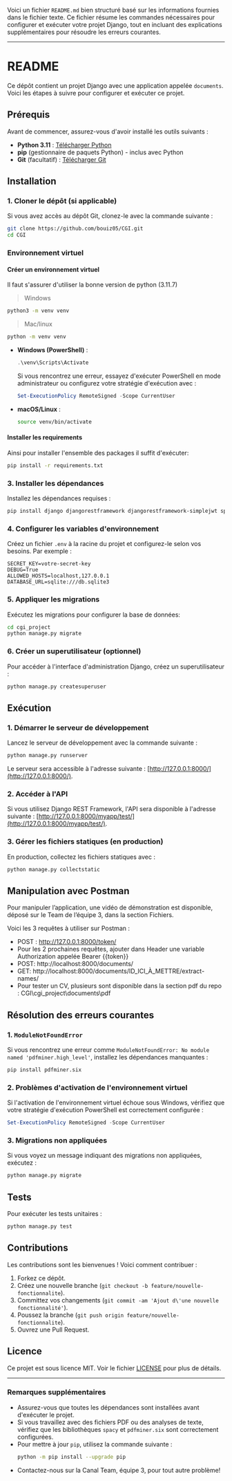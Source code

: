 Voici un fichier `README.md` bien structuré basé sur les informations fournies dans le fichier texte. Ce fichier résume les commandes nécessaires pour configurer et exécuter votre projet Django, tout en incluant des explications supplémentaires pour résoudre les erreurs courantes.

---

# README

Ce dépôt contient un projet Django avec une application appelée `documents`. Voici les étapes à suivre pour configurer et exécuter ce projet.

## Prérequis

Avant de commencer, assurez-vous d'avoir installé les outils suivants :
- **Python 3.11** : [Télécharger Python](https://www.python.org/downloads/)
- **pip** (gestionnaire de paquets Python) - inclus avec Python
- **Git** (facultatif) : [Télécharger Git](https://git-scm.com/downloads)

## Installation

### 1. Cloner le dépôt (si applicable)
Si vous avez accès au dépôt Git, clonez-le avec la commande suivante :

```bash
git clone https://github.com/bouiz05/CGI.git
cd CGI
```


### Environnement virtuel

#### Créer un environnement virtuel

Il faut s'assurer d'utiliser la bonne version de python (3.11.7)

> Windows

```cmd
python3 -m venv venv
```

> Mac/linux

```bash
python -m venv venv
```


- **Windows (PowerShell)** :
  
  ```powershell
  .\venv\Scripts\Activate
  ```
  Si vous rencontrez une erreur, essayez d'exécuter PowerShell en mode administrateur ou configurez votre stratégie d'exécution avec :
  ```powershell
  Set-ExecutionPolicy RemoteSigned -Scope CurrentUser
  ```

- **macOS/Linux** :
  ```bash
  source venv/bin/activate
  ```

#### Installer les requirements

Ainsi pour installer l'ensemble des packages il suffit d'exécuter:

```bash
pip install -r requirements.txt
```


### 3. Installer les dépendances
Installez les dépendances requises :

```bash
pip install django djangorestframework djangorestframework-simplejwt spacy pdfminer.six pyap re chardet
```

### 4. Configurer les variables d'environnement
Créez un fichier `.env` à la racine du projet et configurez-le selon vos besoins. Par exemple :

```env
SECRET_KEY=votre-secret-key
DEBUG=True
ALLOWED_HOSTS=localhost,127.0.0.1
DATABASE_URL=sqlite:///db.sqlite3
```

### 5. Appliquer les migrations
Exécutez les migrations pour configurer la base de données:

```bash
cd cgi_project
python manage.py migrate
```

### 6. Créer un superutilisateur (optionnel)
Pour accéder à l'interface d'administration Django, créez un superutilisateur :

```bash
python manage.py createsuperuser
```

## Exécution

### 1. Démarrer le serveur de développement
Lancez le serveur de développement avec la commande suivante :

```bash
python manage.py runserver
```

Le serveur sera accessible à l'adresse suivante : [http://127.0.0.1:8000/](http://127.0.0.1:8000/).

### 2. Accéder à l'API
Si vous utilisez Django REST Framework, l'API sera disponible à l'adresse suivante : [http://127.0.0.1:8000/myapp/test/](http://127.0.0.1:8000/myapp/test/).

### 3. Gérer les fichiers statiques (en production)
En production, collectez les fichiers statiques avec :

```bash
python manage.py collectstatic
```

## Manipulation avec Postman

Pour manipuler l’application, une vidéo de démonstration est disponible, déposé sur le Team de l’équipe 3, dans la section Fichiers.

Voici les 3 requêtes à utiliser sur Postman :
-	POST : http://127.0.0.1:8000/token/
- Pour les 2 prochaines requêtes, ajouter dans Header une variable Authorization appelée Bearer {{token}}
-	POST: http://localhost:8000/documents/
-	GET: http://localhost:8000/documents/ID_ICI_À_METTRE/extract-names/
- Pour tester un CV, plusieurs sont disponible dans la section pdf du repo : CGI\cgi_project\documents\pdf


## Résolution des erreurs courantes

### 1. `ModuleNotFoundError`
Si vous rencontrez une erreur comme `ModuleNotFoundError: No module named 'pdfminer.high_level'`, installez les dépendances manquantes :

```bash
pip install pdfminer.six
```

### 2. Problèmes d'activation de l'environnement virtuel
Si l'activation de l'environnement virtuel échoue sous Windows, vérifiez que votre stratégie d'exécution PowerShell est correctement configurée :

```powershell
Set-ExecutionPolicy RemoteSigned -Scope CurrentUser
```

### 3. Migrations non appliquées
Si vous voyez un message indiquant des migrations non appliquées, exécutez :

```bash
python manage.py migrate
```

## Tests

Pour exécuter les tests unitaires :

```bash
python manage.py test
```

## Contributions

Les contributions sont les bienvenues ! Voici comment contribuer :
1. Forkez ce dépôt.
2. Créez une nouvelle branche (`git checkout -b feature/nouvelle-fonctionnalite`).
3. Committez vos changements (`git commit -am 'Ajout d\'une nouvelle fonctionnalité'`).
4. Poussez la branche (`git push origin feature/nouvelle-fonctionnalite`).
5. Ouvrez une Pull Request.

## Licence

Ce projet est sous licence MIT. Voir le fichier [LICENSE](LICENSE) pour plus de détails.

---

### Remarques supplémentaires

- Assurez-vous que toutes les dépendances sont installées avant d'exécuter le projet.
- Si vous travaillez avec des fichiers PDF ou des analyses de texte, vérifiez que les bibliothèques `spacy` et `pdfminer.six` sont correctement configurées.
- Pour mettre à jour `pip`, utilisez la commande suivante :
  ```bash
  python -m pip install --upgrade pip
  ```
- Contactez-nous sur la Canal Team, équipe 3, pour tout autre problème!